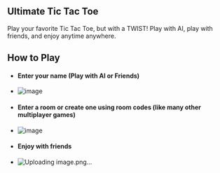 ## Ultimate Tic Tac Toe

Play your favorite Tic Tac Toe, but with a TWIST!
Play with AI, play with friends, and enjoy anytime anywhere.

## How to Play
 - #### Enter your name (Play with AI or Friends)
 - ![image](https://github.com/user-attachments/assets/45d28beb-8d50-436e-a719-a64b79e9ee8e)

 - #### Enter a room or create one using room codes (like many other multiplayer games)
 - ![image](https://github.com/user-attachments/assets/25c3a278-1812-4c45-bba5-f3121f0459ca)

 - #### Enjoy with friends
 - ![Uploading image.png…]()





